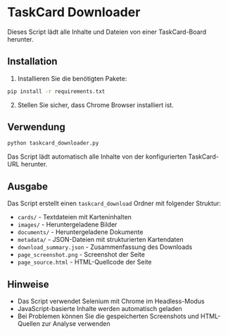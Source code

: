 # TaskCard Downloader

Dieses Script lädt alle Inhalte und Dateien von einer TaskCard-Board herunter.

## Installation

1. Installieren Sie die benötigten Pakete:
```bash
pip install -r requirements.txt
```

2. Stellen Sie sicher, dass Chrome Browser installiert ist.

## Verwendung

```bash
python taskcard_downloader.py
```

Das Script lädt automatisch alle Inhalte von der konfigurierten TaskCard-URL herunter.

## Ausgabe

Das Script erstellt einen `taskcard_download` Ordner mit folgender Struktur:
- `cards/` - Textdateien mit Karteninhalten
- `images/` - Heruntergeladene Bilder
- `documents/` - Heruntergeladene Dokumente  
- `metadata/` - JSON-Dateien mit strukturierten Kartendaten
- `download_summary.json` - Zusammenfassung des Downloads
- `page_screenshot.png` - Screenshot der Seite
- `page_source.html` - HTML-Quellcode der Seite

## Hinweise

- Das Script verwendet Selenium mit Chrome im Headless-Modus
- JavaScript-basierte Inhalte werden automatisch geladen
- Bei Problemen können Sie die gespeicherten Screenshots und HTML-Quellen zur Analyse verwenden